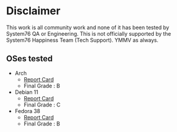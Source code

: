 # Disclaimer

This work is all community work and none of it has been tested by System76 QA or Engineering. This is not officially supported by the System76 Happiness Team (Tech Support). YMMV as always. 

## OSes tested

- Arch 
   - [Report Card](https://github.com/ahoneybun/Install-Other-System76/blob/main/Arch/report-card.md)
   - Final Grade : B
- Debian 11 
   - [Report Card](https://github.com/ahoneybun/Install-Other-System76/blob/main/Debian/report-card.md)
   - Final Grade : C
- Fedora 38
   - [Report Card](https://github.com/ahoneybun/Install-Other-System76/blob/main/Fedora/report-card.md)
   - Final Grade : B
